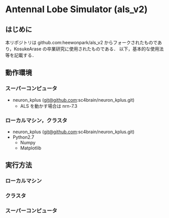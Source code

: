 # Antennal Lobe Simulator (als_v2)

## はじめに
本リポジトリは github.com:heewonpark/als_v2 からフォークされたものであり，KosukeArase の卒業研究に使用されたものである．
以下，基本的な使用法等を記載する．

## 動作環境
### スーパーコンピュータ
- neuron_kplus (git@github.com:sc4brain/neuron_kplus.git)
    * ALS を動かす場合は nrn-7.3

### ローカルマシン，クラスタ
- neuron_kplus (git@github.com:sc4brain/neuron_kplus.git)
- Python2.7
    - Numpy
    - Matplotlib

## 実行方法
### ローカルマシン


### クラスタ

### スーパーコンピュータ